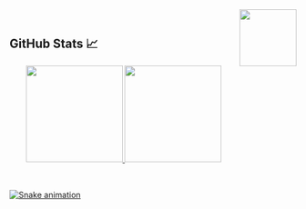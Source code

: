 <div align="left"><img height="100" align="right" src="https://static.wikia.nocookie.net/rpg-the-king-of-cartoons-2/images/4/42/Mangeky%C5%8D_Sharingan.gif/revision/latest?cb=20191116044555&path-prefix=pt-br"></div>
</br>
  <h2>GitHub Stats 📈</h2>
<div align="center">
  <a href="https://github.com/batista29">
  <img height="170em" src="https://github-readme-stats.vercel.app/api?username=batista29&show_icons=true&theme=dark&include_all_commits=true&count_private=true"/>
  <img height="170em" src="https://github-readme-stats.vercel.app/api/top-langs/?username=batista29&layout=compact&langs_count=7&theme=dark"/>
</div>
  </br>
  
  ##
 
<div> 
 
  ![Snake animation](https://github.com/batista29/batista29/blob/output/github-contribution-grid-snake.svg)
 
</div>
